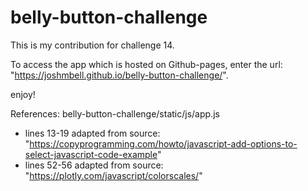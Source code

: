 # belly-button-challenge
This is my contribution for challenge 14.

To access the app which is hosted on Github-pages, enter the url: "https://joshmbell.github.io/belly-button-challenge/".

enjoy!

References:
belly-button-challenge/static/js/app.js
 * lines 13-19 adapted from source: "https://copyprogramming.com/howto/javascript-add-options-to-select-javascript-code-example"
 * lines 52-56 adapted from source: "https://plotly.com/javascript/colorscales/"

